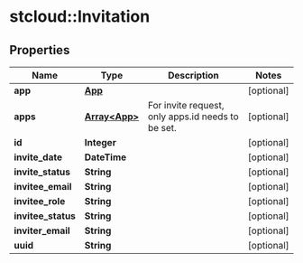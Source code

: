 # stcloud::Invitation

## Properties
| Name               | Type                           | Description                                       | Notes      |
| ------------------ | ------------------------------ | ------------------------------------------------- | ---------- |
| **app**            | [**App**](App.md)              |                                                   | [optional] |
| **apps**           | [**Array&lt;App&gt;**](App.md) | For invite request, only apps.id needs to be set. | [optional] |
| **id**             | **Integer**                    |                                                   | [optional] |
| **invite_date**    | **DateTime**                   |                                                   | [optional] |
| **invite_status**  | **String**                     |                                                   | [optional] |
| **invitee_email**  | **String**                     |                                                   | [optional] |
| **invitee_role**   | **String**                     |                                                   | [optional] |
| **invitee_status** | **String**                     |                                                   | [optional] |
| **inviter_email**  | **String**                     |                                                   | [optional] |
| **uuid**           | **String**                     |                                                   | [optional] |
